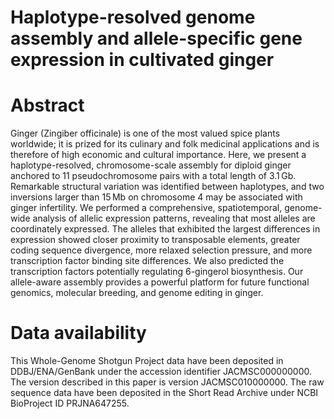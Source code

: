 # Haplotype-resolved genome assembly and allele-specific gene expression in cultivated ginger

# Abstract
Ginger (Zingiber officinale) is one of the most valued spice plants worldwide; it is prized for its culinary and folk medicinal applications and is therefore of high economic and cultural importance. Here, we present a haplotype-resolved, chromosome-scale assembly for diploid ginger anchored to 11 pseudochromosome pairs with a total length of 3.1 Gb. Remarkable structural variation was identified between haplotypes, and two inversions larger than 15 Mb on chromosome 4 may be associated with ginger infertility. We performed a comprehensive, spatiotemporal, genome-wide analysis of allelic expression patterns, revealing that most alleles are coordinately expressed. The alleles that exhibited the largest differences in expression showed closer proximity to transposable elements, greater coding sequence divergence, more relaxed selection pressure, and more transcription factor binding site differences. We also predicted the transcription factors potentially regulating 6-gingerol biosynthesis. Our allele-aware assembly provides a powerful platform for future functional genomics, molecular breeding, and genome editing in ginger.

# Data availability
This Whole-Genome Shotgun Project data have been deposited in DDBJ/ENA/GenBank under the accession identifier JACMSC000000000. The version described in this paper is version JACMSC010000000. The raw sequence data have been deposited in the Short Read Archive under NCBI BioProject ID PRJNA647255.
